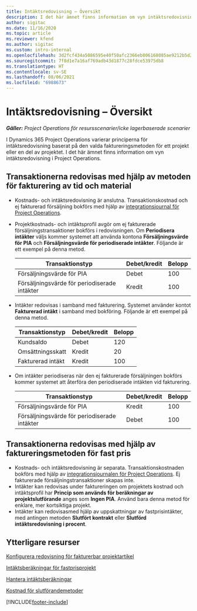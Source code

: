 ```yaml
---
title: Intäktsredovisning – Översikt
description: I det här ämnet finns information om vyn intäktsredovisning i Project Operations.
author: sigitac
ms.date: 11/16/2020
ms.topic: article
ms.reviewer: kfend
ms.author: sigitac
ms.custom: intro-internal
ms.openlocfilehash: 3d2fcf434a5086595e40f50afc2366eb806168085ae9212b5d25e3e9bd02e2c6
ms.sourcegitcommit: 7f8d1e7a16af769adb43d1877c28fdce53975db8
ms.translationtype: HT
ms.contentlocale: sv-SE
ms.lasthandoff: 08/06/2021
ms.locfileid: "6988673"
---
```

# <a name="revenue-recognition-overview"></a>Intäktsredovisning – Översikt

_**Gäller:** Project Operations för resursscenarier/icke lagerbaserade scenarier_

I Dynamics 365 Project Operations varierar principerna för intäktsredovisning baserat på den valda faktureringsmetoden för ett projekt eller en del av projektet. I det här ämnet finns information om vyn intäktsredovisning i Project Operations.

## <a name="transactions-accounted-using-time-and-material-billing-method"></a>Transaktionerna redovisas med hjälp av metoden för fakturering av tid och material

- Kostnads- och intäktsredovisning är anslutna. Transaktionskostnad och ej fakturerad försäljning bokförs med hjälp av [integrationsjournal för Project Operations](../project-accounting/project-operations-integration-journal.md).
- Projektkostnads- och intäktsprofil avgör om ej fakturerade försäljningstransaktioner bokförs i redovisningen. Om **Periodisera intäkter** väljs kommer systemet att använda kontona **Försäljningsvärde för PIA** och **Försäljningsvärde för periodiserade intäkter**. Följande är ett exempel på denna metod.  

  | Transaktionstyp | Debet/kredit | Belopp |
  | --- | --- | --- |
  | Försäljningsvärde för PIA | Debet | 100 |
  | Försäljningsvärde för periodiserade intäkter | Kredit | 100 |

- Intäkter redovisas i samband med fakturering. Systemet använder kontot **Fakturerad intäkt** i samband med bokföring. Följande är ett exempel på denna metod.  

  | Transaktionstyp | Debet/kredit | Belopp |
  | --- | --- | --- |
  | Kundsaldo | Debet | 120 |
  | Omsättningsskatt | Kredit | 20 |
  | Fakturerad intäkt | Kredit | 100 |

- Om intäkter periodiseras när den ej fakturerade försäljningen bokförs kommer systemet att återföra den periodiserade intäkten vid fakturering.

  | Transaktionstyp | Debet/kredit | Belopp |
  | --- | --- | --- |
  | Försäljningsvärde för PIA | Kredit | 100 |
  | Försäljningsvärde för periodiserade intäkter | Debet | 100 |

## <a name="transactions-accounted-using-the-fixed-price-billing-method"></a>Transaktionerna redovisas med hjälp av faktureringsmetoden för fast pris

- Kostnads- och intäktsredovisning är separata. Transaktionskostnaden bokförs med hjälp av [integrationsjournalen för Project Operations](../project-accounting/project-operations-integration-journal.md). Ej fakturerade försäljningstransaktioner skapas inte.
- Intäkter kan redovisas under faktureringen om projektets kostnad och intäktsprofil har **Princip som används för beräkningar av projektslutförande** anges som **Ingen PIA**. Använd bara denna metod för enklare, mer kortsiktiga projekt.
- Intäkter kan redovisasmed hjälp av uppskattningar av fastprisintäkter, med antingen metoden **Slutfört kontrakt** eller **Slutförd intäktsredovisning i procent**.

## <a name="additional-resources"></a>Ytterligare resurser
[Konfigurera redovisning för fakturerbar projektartikel](../project-accounting/configure-accounting-billable-projects.md)

[Intäktsberäkningar för fastprisprojekt](rev-rec-percentage-completion-method.md)

[Hantera intäktsberäkningar](rev-rec-completed-contract-method.md)

[Kostnad för slutförandemetoder](cost-complete-methods.md)


[!INCLUDE[footer-include](../includes/footer-banner.md)]